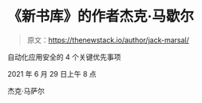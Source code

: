 # 《新书库》的作者杰克·马歇尔

> 原文：<https://thenewstack.io/author/jack-marsal/>

自动化应用安全的 4 个关键优先事项

2021 年 6 月 29 日上午 8 点

杰克·马萨尔